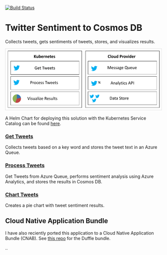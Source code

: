 [![Build Status](https://nepeters-devops.visualstudio.com/twitter-sentiment-for-kubernetes/_apis/build/status/twitter-sentiment-for-kubernetes-CI?branchName=master)](https://nepeters-devops.visualstudio.com/twitter-sentiment-for-kubernetes/_build/latest?definitionId=9?branchName=master)

# Twitter Sentiment to Cosmos DB

Collects tweets, gets sentiments of tweets, stores, and visualizes results.

![application architecture](/images/app.png)

A Helm Chart for deploying this solution with the Kubernetes Service Catalog can be found [here](https://github.com/Azure-Samples/helm-charts/tree/master/chart-source/twitter-sentiment).

### [Get Tweets](../../tree/master/twitter-sentiment-apps/get-tweet)

Collects tweets based on a key word and stores the tweet text in an Azure Queue.

### [Process Tweets](../../tree/master/twitter-sentiment-apps/process-tweet)

Get Tweets from Azure Queue, performs sentiment analysis using Azure Analytics, and stores the results in Cosmos DB.

### [Chart Tweets](../../tree/master/twitter-sentiment-apps/chart-tweet)

Creates a pie chart with tweet sentiment results.

## Cloud Native Application Bundle

I have also reciently ported this application to a Cloud Native Application Bundle (CNAB). See [this repo](https://github.com/neilpeterson/twitter-sentiment-duffle) for the Duffle bundle.

..
